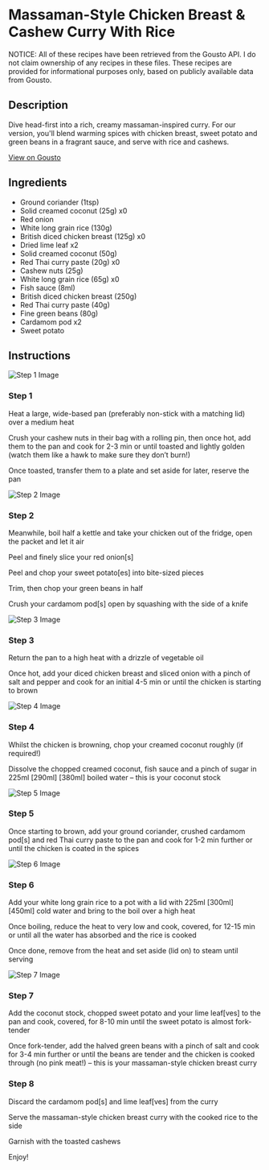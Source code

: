 # Massaman-Style Chicken Breast & Cashew Curry With Rice

NOTICE: All of these recipes have been retrieved from the Gousto API. I do not claim ownership of any recipes in these files. These recipes are provided for informational purposes only, based on publicly available data from Gousto.

## Description

Dive head-first into a rich, creamy massaman-inspired curry. For our version, you'll blend warming spices with chicken breast, sweet potato and green beans in a fragrant sauce, and serve with rice and cashews.

[View on Gousto](https://www.gousto.co.uk/recipes/cookbook/massaman-style-chicken-breast-cashew-curry-with-rice)

## Ingredients

- Ground coriander (1tsp)
- Solid creamed coconut (25g) x0
- Red onion
- White long grain rice (130g)
- British diced chicken breast (125g) x0
- Dried lime leaf x2
- Solid creamed coconut (50g)
- Red Thai curry paste (20g) x0
- Cashew nuts (25g)
- White long grain rice (65g) x0
- Fish sauce (8ml)
- British diced chicken breast (250g)
- Red Thai curry paste (40g)
- Fine green beans (80g)
- Cardamom pod x2
- Sweet potato

## Instructions

![Step 1 Image](https://production-media.gousto.co.uk/cms/recipe-step-image/step-1-1706874110199-x200.jpg)

### Step 1

Heat a large, wide-based pan (preferably non-stick with a matching lid) over a medium heat

Crush your cashew nuts in their bag with a rolling pin, then once hot, add them to the pan and cook for 2-3 min or until toasted and lightly golden (watch them like a hawk to make sure they don’t burn!)

Once toasted, transfer them to a plate and set aside for later, reserve the pan

![Step 2 Image](https://production-media.gousto.co.uk/cms/recipe-step-image/step-2-1706874115100-x200.jpg)

### Step 2

Meanwhile, boil half a kettle and take your chicken out of the fridge, open the packet and let it air

Peel and finely slice your red onion[s]

Peel and chop your sweet potato[es] into bite-sized pieces

Trim, then chop your green beans in half

Crush your cardamom pod[s] open by squashing with the side of a knife

![Step 3 Image](https://production-media.gousto.co.uk/cms/recipe-step-image/step-3-1706874118786-x200.jpg)

### Step 3

Return the pan to a high heat with a drizzle of vegetable oil

Once hot, add your diced chicken breast and sliced onion with a pinch of salt and pepper and cook for an initial 4-5 min or until the chicken is starting to brown

![Step 4 Image](https://production-media.gousto.co.uk/cms/recipe-step-image/step-4-1706874122756-x200.jpg)

### Step 4

Whilst the chicken is browning, chop your creamed coconut roughly (if required!)

Dissolve the chopped creamed coconut, fish sauce and a pinch of sugar in 225ml<span class="text-purple"> [290ml]</span> <span class="text-danger">[380ml]</span> boiled water – this is your coconut stock

![Step 5 Image](https://production-media.gousto.co.uk/cms/recipe-step-image/step-5-1706874126805-x200.jpg)

### Step 5

Once starting to brown, add your ground coriander, crushed cardamom pod[s] and red Thai curry paste to the pan and cook for 1-2 min further or until the chicken is coated in the spices

![Step 6 Image](https://production-media.gousto.co.uk/cms/recipe-step-image/step-6-1706874130837-x200.jpg)

### Step 6

Add your white long grain rice to a pot with a lid with 225ml<span class="text-purple"> [300ml]</span> <span class="text-danger">[450ml] </span>cold water and bring to the boil over a high heat

Once boiling, reduce the heat to very low and cook, covered, for 12-15 min or until all the water has absorbed and the rice is cooked

Once done, remove from the heat and set aside (lid on) to steam until serving

![Step 7 Image](https://production-media.gousto.co.uk/cms/recipe-step-image/step-7-1706874135059-x200.jpg)

### Step 7

Add the coconut stock, chopped sweet potato and your lime leaf[ves] to the pan and cook, covered, for 8-10 min until the sweet potato is almost fork-tender

Once fork-tender, add the halved green beans with a pinch of salt and cook for 3-4 min further or until the beans are tender and the chicken is cooked through (no pink meat!) – this is your massaman-style chicken breast curry

### Step 8

Discard the cardamom pod[s] and lime leaf[ves] from the curry

Serve the massaman-style chicken breast curry with the cooked rice to the side

Garnish with the toasted cashews

Enjoy!


